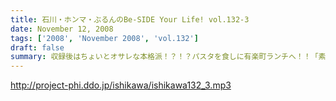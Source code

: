 ```yaml
---
title: 石川・ホンマ・ぶるんのBe-SIDE Your Life! vol.132-3
date: November 12, 2008
tags: ['2008', 'November 2008', 'vol.132']
draft: false
summary: 収録後はちょいとオサレな本格派！？！？パスタを食しに有楽町ランチへ！！「素パスタ」のみの生活を余儀なくされているホンマさんのほっぺたは・・・落ちていました・・・NAMAE
---
```


http://project-phi.ddo.jp/ishikawa/ishikawa132_3.mp3